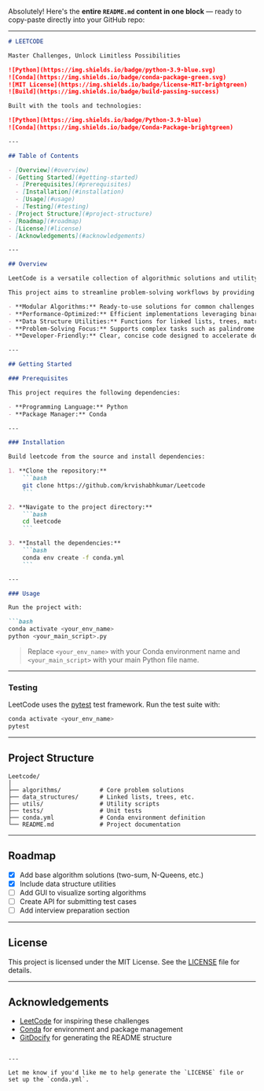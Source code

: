 Absolutely! Here's the **entire `README.md` content in one block** — ready to copy-paste directly into your GitHub repo:

---

````markdown
# LEETCODE

Master Challenges, Unlock Limitless Possibilities

![Python](https://img.shields.io/badge/python-3.9-blue.svg)
![Conda](https://img.shields.io/badge/conda-package-green.svg)
![MIT License](https://img.shields.io/badge/license-MIT-brightgreen)
![Build](https://img.shields.io/badge/build-passing-success)

Built with the tools and technologies:

![Python](https://img.shields.io/badge/Python-3.9-blue)
![Conda](https://img.shields.io/badge/Conda-Package-brightgreen)

---

## Table of Contents

- [Overview](#overview)
- [Getting Started](#getting-started)
  - [Prerequisites](#prerequisites)
  - [Installation](#installation)
  - [Usage](#usage)
  - [Testing](#testing)
- [Project Structure](#project-structure)
- [Roadmap](#roadmap)
- [License](#license)
- [Acknowledgements](#acknowledgements)

---

## Overview

LeetCode is a versatile collection of algorithmic solutions and utility functions crafted to help developers efficiently solve complex coding challenges. It covers a broad spectrum of problems, from sorting and searching to advanced backtracking and dynamic programming, all optimized for performance.

This project aims to streamline problem-solving workflows by providing reliable, reusable code components. The core features include:

- **Modular Algorithms:** Ready-to-use solutions for common challenges like two-sum, N-Queens, and maximum subarray.
- **Performance-Optimized:** Efficient implementations leveraging binary search, hash maps, and in-place operations.
- **Data Structure Utilities:** Functions for linked lists, trees, matrices, and datastreams to simplify data manipulation.
- **Problem-Solving Focus:** Supports complex tasks such as palindrome detection, subset sums, and matrix traversal.
- **Developer-Friendly:** Clear, concise code designed to accelerate development and learning.

---

## Getting Started

### Prerequisites

This project requires the following dependencies:

- **Programming Language:** Python
- **Package Manager:** Conda

---

### Installation

Build leetcode from the source and install dependencies:

1. **Clone the repository:**
    ```bash
    git clone https://github.com/krvishabhkumar/Leetcode
    ```

2. **Navigate to the project directory:**
    ```bash
    cd leetcode
    ```

3. **Install the dependencies:**
    ```bash
    conda env create -f conda.yml
    ```

---

### Usage

Run the project with:

```bash
conda activate <your_env_name>
python <your_main_script>.py
````

> Replace `<your_env_name>` with your Conda environment name and `<your_main_script>` with your main Python file name.

---

### Testing

LeetCode uses the [pytest](https://docs.pytest.org/) test framework. Run the test suite with:

```bash
conda activate <your_env_name>
pytest
```

---

## Project Structure

```
Leetcode/
│
├── algorithms/           # Core problem solutions
├── data_structures/      # Linked lists, trees, etc.
├── utils/                # Utility scripts
├── tests/                # Unit tests
├── conda.yml             # Conda environment definition
└── README.md             # Project documentation
```

---

## Roadmap

* [x] Add base algorithm solutions (two-sum, N-Queens, etc.)
* [x] Include data structure utilities
* [ ] Add GUI to visualize sorting algorithms
* [ ] Create API for submitting test cases
* [ ] Add interview preparation section

---

## License

This project is licensed under the MIT License. See the [LICENSE](LICENSE) file for details.

---

## Acknowledgements

* [LeetCode](https://leetcode.com) for inspiring these challenges
* [Conda](https://docs.conda.io/) for environment and package management
* [GitDocify](https://gitdocify.com) for generating the README structure

```

---

Let me know if you'd like me to help generate the `LICENSE` file or set up the `conda.yml`.
```
